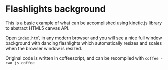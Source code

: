 # Flashlights background

This is a basic example of what can be accomplished using kinetic.js library to abstract HTML5 canvas API.

Open `index.html` in any modern browser and you will see a nice full window background with dancing flashlights which automatically resizes and scales when the browser window is resized.

Original code is written in coffeescript, and can be recompiled with `coffee -cwo js coffee`


